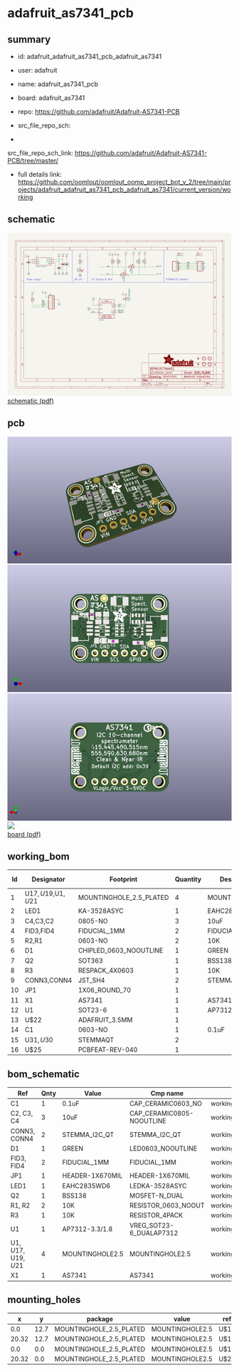 # adafruit_as7341_pcb
 
## summary 
* id: adafruit_adafruit_as7341_pcb_adafruit_as7341
* user: adafruit
* name: adafruit_as7341_pcb
* board: adafruit_as7341
* repo: https://github.com/adafruit/Adafruit-AS7341-PCB



* src_file_repo_sch: 
*
 src_file_repo_sch_link: https://github.com/adafruit/Adafruit-AS7341-PCB/tree/master/
* full details link: https://github.com/oomlout/oomlout_oomp_project_bot_v_2/tree/main/projects/adafruit_adafruit_as7341_pcb_adafruit_as7341/current_version/working  

## schematic  
![](working_schematic_600.png)  
[schematic (pdf)](working_schematic.pdf)  

## pcb  
![](working_3d_600.png) 
![](working_3d_front_600.png)  
![](working_3d_back_600.png)  
![](working_600.png)  
[board (pdf)](working.pdf)  

## working_bom
| Id | Designator | Footprint | Quantity | Designation | Supplier and ref |  | None | 
| --- | --- | --- | --- | --- | --- | --- | --- | 
| 1 | U$17,U$19,U$1,U$21 | MOUNTINGHOLE_2.5_PLATED | 4 | MOUNTINGHOLE2.5 |  |  | [''] | 
| 2 | LED1 | KA-3528ASYC | 1 | EAHC2835WD6   |  |  | [''] | 
| 3 | C4,C3,C2 | 0805-NO | 3 | 10uF |  |  | [''] | 
| 4 | FID3,FID4 | FIDUCIAL_1MM | 2 | FIDUCIAL_1MM |  |  | [''] | 
| 5 | R2,R1 | 0603-NO | 2 | 10K |  |  | [''] | 
| 6 | D1 | CHIPLED_0603_NOOUTLINE | 1 | GREEN |  |  | [''] | 
| 7 | Q2 | SOT363 | 1 | BSS138 |  |  | [''] | 
| 8 | R3 | RESPACK_4X0603 | 1 | 10K |  |  | [''] | 
| 9 | CONN3,CONN4 | JST_SH4 | 2 | STEMMA_I2C_QT |  |  | [''] | 
| 10 | JP1 | 1X06_ROUND_70 | 1 |  |  |  | [''] | 
| 11 | X1 | AS7341 | 1 | AS7341 |  |  | [''] | 
| 12 | U1 | SOT23-6 | 1 | AP7312-3.3/1.8 |  |  | [''] | 
| 13 | U$22 | ADAFRUIT_3.5MM | 1 |  |  |  | [''] | 
| 14 | C1 | 0603-NO | 1 | 0.1uF |  |  | [''] | 
| 15 | U$31,U$30 | STEMMAQT | 2 |  |  |  | [''] | 
| 16 | U$25 | PCBFEAT-REV-040 | 1 |  |  |  | [''] | 


## bom_schematic
| Ref | Qnty | Value | Cmp name | Footprint | Description | Vendor | DNP | 
| --- | --- | --- | --- | --- | --- | --- | --- | 
| C1 | 1 | 0.1uF | CAP_CERAMIC0603_NO | working:0603-NO |  |  |  | 
| C2, C3, C4 | 3 | 10uF | CAP_CERAMIC0805-NOOUTLINE | working:0805-NO |  |  |  | 
| CONN3, CONN4 | 2 | STEMMA_I2C_QT | STEMMA_I2C_QT | working:JST_SH4 |  |  |  | 
| D1 | 1 | GREEN | LED0603_NOOUTLINE | working:CHIPLED_0603_NOOUTLINE |  |  |  | 
| FID3, FID4 | 2 | FIDUCIAL_1MM | FIDUCIAL_1MM | working:FIDUCIAL_1MM |  |  |  | 
| JP1 | 1 | HEADER-1X670MIL | HEADER-1X670MIL | working:1X06_ROUND_70 |  |  |  | 
| LED1 | 1 | EAHC2835WD6   | LEDKA-3528ASYC | working:KA-3528ASYC |  |  |  | 
| Q2 | 1 | BSS138 | MOSFET-N_DUAL | working:SOT363 |  |  |  | 
| R1, R2 | 2 | 10K | RESISTOR_0603_NOOUT | working:0603-NO |  |  |  | 
| R3 | 1 | 10K | RESISTOR_4PACK | working:RESPACK_4X0603 |  |  |  | 
| U1 | 1 | AP7312-3.3/1.8 | VREG_SOT23-6_DUALAP7312 | working:SOT23-6 |  |  |  | 
| U$1, U$17, U$19, U$21 | 4 | MOUNTINGHOLE2.5 | MOUNTINGHOLE2.5 | working:MOUNTINGHOLE_2.5_PLATED |  |  |  | 
| X1 | 1 | AS7341 | AS7341 | working:AS7341 |  |  |  | 


## mounting_holes
| x | y | package | value | ref | size | 
| --- | --- | --- | --- | --- | --- | 
| 0.0 | 12.7 | MOUNTINGHOLE_2.5_PLATED | MOUNTINGHOLE2.5 | U$1 | m3 | 
| 20.32 | 12.7 | MOUNTINGHOLE_2.5_PLATED | MOUNTINGHOLE2.5 | U$17 | m3 | 
| 0.0 | 0.0 | MOUNTINGHOLE_2.5_PLATED | MOUNTINGHOLE2.5 | U$19 | m3 | 
| 20.32 | 0.0 | MOUNTINGHOLE_2.5_PLATED | MOUNTINGHOLE2.5 | U$21 | m3 | 


